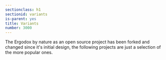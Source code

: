 ```yaml
---
sectionclass: h1
sectionid: variants
is-parent: yes
title: Variants
number: 3000
---
```

The Ergodox by nature as an open source project has been forked and changed since it's initial design, the following projects are just a selection of the more popular ones.
